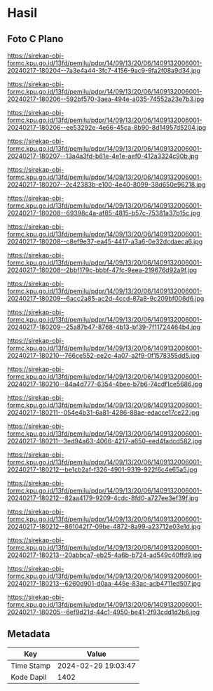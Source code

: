 # Hasil

## Foto C Plano

https://sirekap-obj-formc.kpu.go.id/13fd/pemilu/pdpr/14/09/13/20/06/1409132006001-20240217-180204--7a3e4a44-3fc7-4156-9ac9-9fa2f08a9d34.jpg

https://sirekap-obj-formc.kpu.go.id/13fd/pemilu/pdpr/14/09/13/20/06/1409132006001-20240217-180206--592bf570-3aea-494e-a035-74552a23e7b3.jpg

https://sirekap-obj-formc.kpu.go.id/13fd/pemilu/pdpr/14/09/13/20/06/1409132006001-20240217-180206--ee53292e-4e66-45ca-8b90-8d14957d5204.jpg

https://sirekap-obj-formc.kpu.go.id/13fd/pemilu/pdpr/14/09/13/20/06/1409132006001-20240217-180207--13a4a3fd-b61e-4e1e-aef0-412a3324c90b.jpg

https://sirekap-obj-formc.kpu.go.id/13fd/pemilu/pdpr/14/09/13/20/06/1409132006001-20240217-180207--2c42383b-e100-4e40-8099-38d650e96218.jpg

https://sirekap-obj-formc.kpu.go.id/13fd/pemilu/pdpr/14/09/13/20/06/1409132006001-20240217-180208--69398c4a-af85-4815-b57c-75381a37b15c.jpg

https://sirekap-obj-formc.kpu.go.id/13fd/pemilu/pdpr/14/09/13/20/06/1409132006001-20240217-180208--c8ef9e37-ea45-4417-a3a6-0e32dcdaeca6.jpg

https://sirekap-obj-formc.kpu.go.id/13fd/pemilu/pdpr/14/09/13/20/06/1409132006001-20240217-180208--2bbf179c-bbbf-47fc-9eea-219676d92a9f.jpg

https://sirekap-obj-formc.kpu.go.id/13fd/pemilu/pdpr/14/09/13/20/06/1409132006001-20240217-180209--6acc2a85-ac2d-4ccd-87a8-9c209bf006d6.jpg

https://sirekap-obj-formc.kpu.go.id/13fd/pemilu/pdpr/14/09/13/20/06/1409132006001-20240217-180209--25a87b47-8768-4b13-bf39-7f11724464b4.jpg

https://sirekap-obj-formc.kpu.go.id/13fd/pemilu/pdpr/14/09/13/20/06/1409132006001-20240217-180210--766ce552-ee2c-4a07-a2f9-0f1578355dd5.jpg

https://sirekap-obj-formc.kpu.go.id/13fd/pemilu/pdpr/14/09/13/20/06/1409132006001-20240217-180210--84a4d777-6354-4bee-b7b6-74cdf1ce5686.jpg

https://sirekap-obj-formc.kpu.go.id/13fd/pemilu/pdpr/14/09/13/20/06/1409132006001-20240217-180211--054e4b31-6a81-4286-88ae-edacce17ce22.jpg

https://sirekap-obj-formc.kpu.go.id/13fd/pemilu/pdpr/14/09/13/20/06/1409132006001-20240217-180211--3ed94a63-4066-4217-a650-eed4fadcd582.jpg

https://sirekap-obj-formc.kpu.go.id/13fd/pemilu/pdpr/14/09/13/20/06/1409132006001-20240217-180212--be1cb2af-f326-4901-9319-922f6c4e65a5.jpg

https://sirekap-obj-formc.kpu.go.id/13fd/pemilu/pdpr/14/09/13/20/06/1409132006001-20240217-180212--82aa4179-9209-4cdc-8fd0-a727ee3ef39f.jpg

https://sirekap-obj-formc.kpu.go.id/13fd/pemilu/pdpr/14/09/13/20/06/1409132006001-20240217-180212--861042f7-09be-4872-8a99-a23712e03e1d.jpg

https://sirekap-obj-formc.kpu.go.id/13fd/pemilu/pdpr/14/09/13/20/06/1409132006001-20240217-180213--20abbca7-eb25-4a6b-b724-ad549c40ffd9.jpg

https://sirekap-obj-formc.kpu.go.id/13fd/pemilu/pdpr/14/09/13/20/06/1409132006001-20240217-180213--6260d901-d0aa-445e-83ac-acb4711ed507.jpg

https://sirekap-obj-formc.kpu.go.id/13fd/pemilu/pdpr/14/09/13/20/06/1409132006001-20240217-180205--6ef9d21d-44c1-4950-be41-2f93cdd1d2b6.jpg


## Metadata

| Key        | Value               |
| ---------- | ------------------- |
| Time Stamp | 2024-02-29 19:03:47 |
| Kode Dapil | 1402                |



